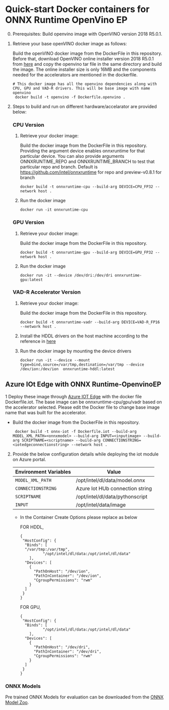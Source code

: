 # Quick-start Docker containers for ONNX Runtime OpenVino EP

0. Prerequisites: Build openvino image with OpenVINO version 2018 R5.0.1. 
   
1. Retrieve your base openVINO docker image as follows:

    Build the openVINO docker image from the DockerFile in this repository. Before that, download OpenVINO online installer version 2018 R5.0.1 from [here](https://software.intel.com/en-us/openvino-toolkit/choose-download) and copy the openvino tar file in the same directory and build the image. The online installer size is only 16MB and the components needed for the accelerators are mentioned in the dockerfile.
     ```
     # This docker image has all the openvino dependencies along with CPU, GPU and VAD-R drivers. This will be base image with name openvino
      docker build -t openvino -f Dockerfile.openvino .
     ```
      
2. Steps to build and run on different hardware/accelarator are provided below:  
      ### CPU Version 

      1. Retrieve your docker image: 

         Build the docker image from the DockerFile in this repository. Providing the argument device enables onnxruntime for that particular device. You can also provide arguments ONNXRUNTIME_REPO and ONNXRUNTIME_BRANCH to test that particular repo and branch. Default is https://github.com/intel/onnxruntime for repo and preview-v0.8.1 for branch
        
          ```
          docker build -t onnxruntime-cpu --build-arg DEVICE=CPU_FP32 --network host .
          ```
      2. Run the docker image
          ```
          docker run -it onnxruntime-cpu
          ```

      ### GPU Version

      1. Retrieve your docker image:

         Build the docker image from the DockerFile in this repository.
          ``` 
          docker build -t onnxruntime-gpu --build-arg DEVICE=GPU_FP32 --network host . 
          ```
        
      2. Run the docker image
          ```
          docker run -it --device /dev/dri:/dev/dri onnxruntime-gpu:latest
          ```

      ### VAD-R Accelerator Version 

      1. Retrieve your docker image: 
      
         Build the docker image from the DockerFile in this repository.
         ``` 
         docker build -t onnxruntime-vadr --build-arg DEVICE=VAD-R_FP16 --network host . 
         ```
   
      2. Install the HDDL drivers on the host machine according to the reference in [here](https://docs.openvinotoolkit.org/latest/_docs_install_guides_installing_openvino_linux_ivad_vpu.html)
      3. Run the docker image by mounting the device drivers
         ```
         docker run -it --device --mount type=bind,source=/var/tmp,destination=/var/tmp --device /dev/ion:/dev/ion  onnxruntime-hddl:latest
         ```

## Azure IOt Edge with ONNX Runtime-OpenvinoEP

1 Deploy these image through [Azure IOT Edge](https://docs.microsoft.com/en-us/azure/iot-edge/quickstart-linux) with the docker file Dockerfile.iot. The base image can be onnxruntime-cpu/gpu/vadr based on the accelerator selected. Please edit the Docker file to change base image name that was built for the accelerator.

   - Build the docker image from the DockerFile in this repository.
     ``` 
      docker build -t onnx-iot -f Dockerfile.iot --build-arg MODEL_XML_PATH=<onnxmodel> --build-arg INPUT=<inputimage> --build-arg SCRIPTNAME=<scriptname> --build-arg CONNECTIONSTRING=<iotedgeconnectionstring> --network host . 
     ```
2. Provide the below configuration details while deploying the iot module on Azure portal. 

	|Environment Variables | Value |
	| --------- | -------- |
	| <code>MODEL_XML_PATH</code> | /opt/intel/dl/data/model.onnx |
	| <code>CONNECTIONSTRING</code> |Azure Iot HUb connection string |
	| <code>SCRIPTNAME</code> | /opt/intel/dl/data/pythonscript |
	| <code>INPUT</code> | /opt/intel/data/image |
	

   - In the Container Create Options please replace as below

     FOR HDDL,
  
      ```
      {
       "HostConfig": {
	    "Binds": [
		"/var/tmp:/var/tmp",
                "/opt/intel/dl/data:/opt/intel/dl/data"
	      ],
	    "Devices": [
	      {
			"PathOnHost": "/dev/ion",
			"PathInContainer": "/dev/ion",
			"CgroupPermissions": "rwm"
	      }
	    ]
	   }
	 }
       ```
      FOR GPU,
  
      ```
      {
       "HostConfig": {
	    "Binds": [
             	"/opt/intel/dl/data:/opt/intel/dl/data"
	      ],
	    "Devices": [
	      {
			"PathOnHost": "/dev/dri",
			"PathInContainer": "/dev/dri",
			"CgroupPermissions": "rwm"
	      }
	    ]
	   }
	 }
       ```
	
  ### ONNX Models
  Pre trained ONNX Models for evaluation can be downloaded from the [ONNX Model Zoo](https://github.com/onnx/models).


